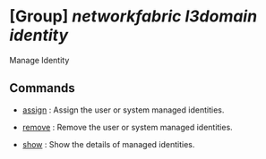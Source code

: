 # [Group] _networkfabric l3domain identity_

Manage Identity

## Commands

- [assign](/Commands/networkfabric/l3domain/identity/_assign.md)
: Assign the user or system managed identities.

- [remove](/Commands/networkfabric/l3domain/identity/_remove.md)
: Remove the user or system managed identities.

- [show](/Commands/networkfabric/l3domain/identity/_show.md)
: Show the details of managed identities.
